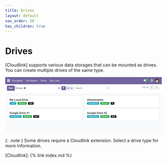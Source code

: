 ```yaml
---
title: Drives
layout: default
nav_order: 30
has_children: true
---
```


# Drives

[Cloudlink] supports various data storages that can be mounted as drives. You can create multiple drives of the same type.

![Cloudlink Drives](assets/drives.png)

{: .note }
Some drives require a Cloudlink extension. Select a drive type for more information.

[Cloudlink]: {% link index.md %}
